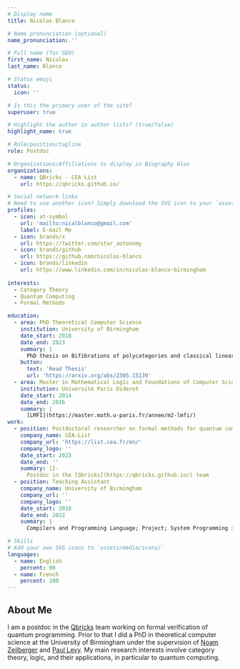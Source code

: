 ```yaml
---
# Display name
title: Nicolas Blanco

# Name pronunciation (optional)
name_pronunciation: ''

# Full name (for SEO)
first_name: Nicolas
last_name: Blanco

# Status emoji
status:
  icon: ''

# Is this the primary user of the site?
superuser: true

# Highlight the author in author lists? (true/false)
highlight_name: true

# Role/position/tagline
role: Postdoc

# Organizations/Affiliations to display in Biography blox
organizations:
  - name: QBricks - CEA List
    url: https://qbricks.github.io/

# Social network links
# Need to use another icon? Simply download the SVG icon to your `assets/media/icons/` folder.
profiles:
  - icon: at-symbol
    url: 'mailto:nicalblanco@gmail.com'
    label: E-mail Me
  - icon: brands/x
    url: https://twitter.com/star_autonomy
  - icon: brands/github
    url: https://github.com/nicolas-blanco
  - icon: brands/linkedin
    url: https://www.linkedin.com/in/nicolas-blanco-birmingham
 
interests:
  - Category Theory
  - Quantum Computing
  - Formal Methods

education:
  - area: PhD Theoretical Computer Science
    institution: University of Birmingham
    date_start: 2018
    date_end: 2023
    summary: |
      PhD thesis on Bifibrations of polycategories and classical linear logic. Supervised by [Noam Zeilberger](https://noamz.org/) and [Paul Levy](https://www.cs.bham.ac.uk/~pbl/).
    button:
      text: 'Read Thesis'
      url: 'https://arxiv.org/abs/2305.15139'
  - area: Master in Mathematical Logic and Foundations of Computer Science
    institution: Université Paris Diderot
    date_start: 2014
    date_end: 2016
    summary: |
      [LMFI](https://master.math.u-paris.fr/annee/m2-lmfi/)
work:
  - position: Postdoctoral researcher on formal methods for quantum computing
    company_name: CEA-List
    company_url: 'https://list.cea.fr/en/'
    company_logo: ''
    date_start: 2023
    date_end: ''
    summary: |2-
      Postdoc in the [Qbricks](https://qbricks.github.io/) team
  - position: Teaching Assistant
    company_name: University of Birmingham
    company_url: ''
    company_logo: ''
    date_start: 2018
    date_end: 2022
    summary: |
      Compilers and Programming Language; Project; System Programming in C/C++; Network Security; Theory of Computation

# Skills
# Add your own SVG icons to `assets/media/icons/`
languages:
  - name: English
    percent: 90
  - name: French
    percent: 100
---
```


## About Me

I am a postdoc in the [Qbricks](https://qbricks.github.io/) team working on formal verification of quantum programming. Prior to that I did a PhD in theoretical computer science at the University of Birmingham under the supervision of [Noam Zeilberger](https://noamz.org) and [Paul Levy](https://www.cs.bham.ac.uk/~pbl/). My main research interests involve category theory, logic, and their applications, in particular to quantum computing.

